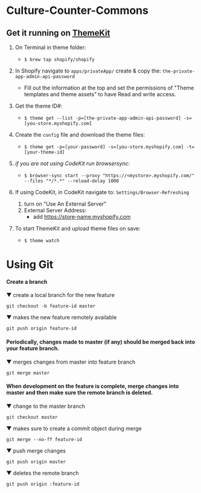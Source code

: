 # Culture-Counter-Commons

## Get it running on [ThemeKit](https://www.shopify.com/partners/blog/git-guide#workflow)

1. On Terminal in theme folder:
    - `$ brew tap shopify/shopify`
    
2. In Shopify navigate to `apps/privateApp/` create & copy the: `the-private-app-admin-api-password`
    - Fill out the information at the top and set the permissions of "Theme templates and theme assets" to have Read and write access.
    
3. Get the theme ID#:
    - `$ theme get --list -p=[the-private-app-admin-api-password] -s=[you-store.myshopify.com]`
    
4. Create the `config` file and download the theme files:
    - `$ theme get -p=[your-password] -s=[you-store.myshopify.com] -t=[your-theme-id]`
    
5. *if you are not using CodeKit run browsersync:*
    - `$ browser-sync start --proxy "https://<mystore>.myshopify.com/" --files "*/*.*" --reload-delay 1000`
        
6. If using CodeKit, in CodeKit navigate to: `Settings/Browser-Refreshing`
    1. turn on "Use An External Server"
    2. External Server Address:
        - add https://store-name.myshopify.com

5. To start ThemeKit and upload theme files on save:
    - `$ theme watch`

# Using Git

#### Create a branch

&#9660; create a local branch for the new feature

`git checkout -b feature-id master`

&#9660; makes the new feature remotely available

`git push origin feature-id`

#### Periodically, changes made to master (if any) should be merged back into your feature branch.

&#9660; merges changes from master into feature branch

`git merge master`

#### When development on the feature is complete, merge changes into master and then make sure the remote branch is deleted.

&#9660; change to the master branch

`git checkout master` 

&#9660; makes sure to create a commit object during merge

`git merge --no-ff feature-id`

&#9660; push merge changes

`git push origin master`

&#9660; deletes the remote branch

`git push origin :feature-id`